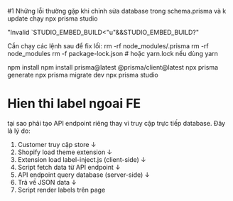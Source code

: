 #1 Những lỗi thường gặp khi chỉnh sửa database trong schema.prisma và k update chạy npx prisma studio

"Invalid `STUDIO_EMBED_BUILD<"u"&&STUDIO_EMBED_BUILD?"

Cần chạy các lệnh sau để fix lối:
rm -rf node_modules/.prisma
rm -rf node_modules
rm -f package-lock.json # hoặc yarn.lock nếu dùng yarn

npm install
npm install prisma@latest @prisma/client@latest
npx prisma generate
npx prisma migrate dev
npx prisma studio

# Hien thi label ngoai FE
tại sao phải tạo API endpoint riêng thay vì truy cập trực tiếp database. Đây là lý do:

1. Customer truy cập store
   ↓
2. Shopify load theme extension
   ↓
3. Extension load label-inject.js (client-side)
   ↓
4. Script fetch data từ API endpoint
   ↓
5. API endpoint query database (server-side)
   ↓
6. Trả về JSON data
   ↓
7. Script render labels trên page